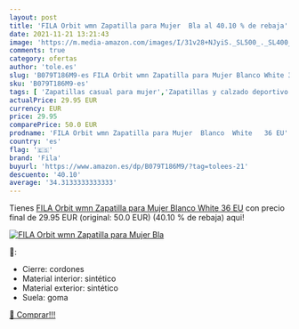 ```yaml
---
layout: post
title: 'FILA Orbit wmn Zapatilla para Mujer  Bla al 40.10 % de rebaja'
date: 2021-11-21 13:21:43
image: 'https://m.media-amazon.com/images/I/31v28+NJyiS._SL500_._SL400_.jpg'
comments: true
category: ofertas
author: 'tole.es'
slug: 'B079T186M9-es FILA Orbit wmn Zapatilla para Mujer Blanco White 36 EU'
sku: 'B079T186M9-es'
tags: [ 'Zapatillas casual para mujer','Zapatillas y calzado deportivo para mujer','Zapatos','Zapatos para mujer','Zapatos y complementos','fila','zapatilla', ]
actualPrice: 29.95 EUR
currency: EUR
price: 29.95
comparePrice: 50.0 EUR
prodname: 'FILA Orbit wmn Zapatilla para Mujer  Blanco  White   36 EU'
country: 'es'
flag: '🇪🇸'
brand: 'Fila'
buyurl: 'https://www.amazon.es/dp/B079T186M9/?tag=tolees-21'
descuento: '40.10'
average: '34.3133333333333'
---
```


Tienes [FILA Orbit wmn Zapatilla para Mujer  Blanco  White   36 EU](https://www.amazon.es/dp/B079T186M9/?tag=tolees-21) con precio final de  29.95 EUR (original: 50.0 EUR) (40.10 %  de rebaja) aqui!

[![FILA Orbit wmn Zapatilla para Mujer  Bla](https://m.media-amazon.com/images/I/31v28+NJyiS._SL500_._SL400_.jpg)](https://www.amazon.es/dp/B079T186M9/?tag=tolees-21)

🔎:

- Cierre: cordones
- Material interior: sintético
- Material exterior: sintético
- Suela: goma

[🛒 Comprar!!!](https://www.amazon.es/dp/B079T186M9/?tag=tolees-21)
